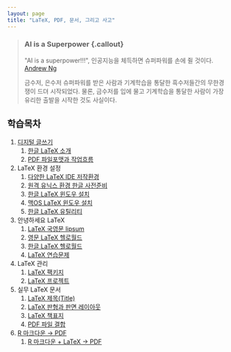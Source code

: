 ```yaml
---
layout: page
title: "LaTeX, PDF, 문서, 그리고 사고"
---
```


> ### AI is a Superpower {.callout}
>
> "AI is a superpower!!!", 인공지능을 체득하면 슈퍼파워를 손에 쥘 것이다. [Andrew Ng](https://twitter.com/andrewyng/status/728986380638916609)
>
> 금수저, 은수저 슈퍼파워를 받은 사람과 기계학습을 통달한 흑수저들간의 무한경쟁이 드뎌 시작되었다. 물론, 
> 금수저를 입에 물고 기계학습을 통달한 사람이 가장 유리한 출발을 시작한 것도 사실이다.


## 학습목차 


1. [디지털 글쓰기](latex-writing.html)
    1. [한글 LaTeX 소개](latex-intro.html)
    1. [PDF 파일포맷과 작업흐름](latex-workflow.html)
1. LaTeX 환경 설정
    1. [다양한 LaTeX IDE 저작환경](latex-environment.html)
    1. [원격 유닉스 환경 한글 사전준비](latex-remote.html)
    1. [한글 LaTeX 윈도우 설치](latex-install-windows.html)
    1. [맥OS LaTeX 윈도우 설치](latex-install-mac.html)    
    1. [한글 LaTeX 유틸리티](latex-utils.html)
1. 안녕하세요 LaTeX    
    1. [LaTeX 국영문 lipsum](latex-lipsum.html)
    1. [영문 LaTeX 헬로월드](latex-english-helloworld.html)
    1. [한글 LaTeX 헬로월드](latex-korean-helloworld.html)
    1. [LaTeX 연습문제](latex-exercise.html)
1. LaTeX 관리
    1. [LaTeX 팩키지](latex-packages.html)
    1. [LaTeX 프로젝트](latex-project.html)
1. 실무 LaTeX 문서
    1. [LaTeX 제목(Title)](latex-title.html)
    1. [LaTeX 판형과 판면 레이아웃](latex-layout.html)
    1. [LaTeX 책표지](latex-frontmatter.html)
    1. [PDF 파일 결합](latex-merge-pdf.html)
1. [R 마크다운 &rarr; PDF](latex-rmarkdown.html)
    1. [R 마크다운 + LaTeX &rarr; PDF](latex-rmarkdown-latex.html)

